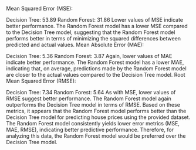Mean Squared Error (MSE):

Decision Tree: 53.89
Random Forest: 31.86
Lower values of MSE indicate better performance. The Random Forest model has a lower MSE compared to the Decision Tree model, suggesting that the Random Forest model performs better in terms of minimizing the squared differences between predicted and actual values.
Mean Absolute Error (MAE):

Decision Tree: 5.36
Random Forest: 3.87
Again, lower values of MAE indicate better performance. The Random Forest model has a lower MAE, indicating that, on average, predictions made by the Random Forest model are closer to the actual values compared to the Decision Tree model.
Root Mean Squared Error (RMSE):

Decision Tree: 7.34
Random Forest: 5.64
As with MSE, lower values of RMSE suggest better performance. The Random Forest model again outperforms the Decision Tree model in terms of RMSE.
Based on these metrics, it appears that the Random Forest model performs better than the Decision Tree model for predicting house prices using the provided dataset. The Random Forest model consistently yields lower error metrics (MSE, MAE, RMSE), indicating better predictive performance. Therefore, for analyzing this data, the Random Forest model would be preferred over the Decision Tree model.
